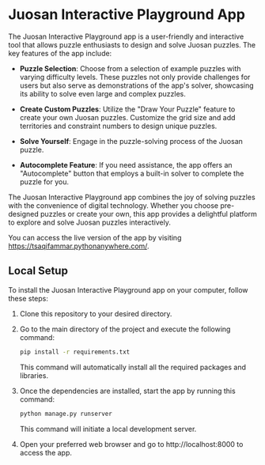 # Juosan Interactive Playground App

The Juosan Interactive Playground app is a user-friendly and interactive tool that allows puzzle enthusiasts to design and solve Juosan puzzles.
The key features of the app include:

* **Puzzle Selection**: Choose from a selection of example puzzles with varying difficulty levels. These puzzles not only provide challenges for users but also serve as demonstrations of the app's solver, showcasing its ability to solve even large and complex puzzles.

* **Create Custom Puzzles**: Utilize the "Draw Your Puzzle" feature to create your own Juosan puzzles. Customize the grid size and add territories and constraint numbers to design unique puzzles.

* **Solve Yourself**: Engage in the puzzle-solving process of the Juosan puzzle.

* **Autocomplete Feature**: If you need assistance, the app offers an "Autocomplete" button that employs a built-in solver to complete the puzzle for you.

The Juosan Interactive Playground app combines the joy of solving puzzles with the convenience of digital technology.
Whether you choose pre-designed puzzles or create your own, this app provides a delightful platform to explore and solve Juosan puzzles interactively.

You can access the live version of the app by visiting https://tsaqifammar.pythonanywhere.com/.

## Local Setup

To install the Juosan Interactive Playground app on your computer, follow these steps:

1. Clone this repository to your desired directory.

2. Go to the main directory of the project and execute the following command:
   ```bash
   pip install -r requirements.txt
   ```
   This command will automatically install all the required packages and libraries.

3. Once the dependencies are installed, start the app by running this command:
   ```bash
   python manage.py runserver
   ```
   This command will initiate a local development server.
  
4. Open your preferred web browser and go to http://localhost:8000 to access the app.
